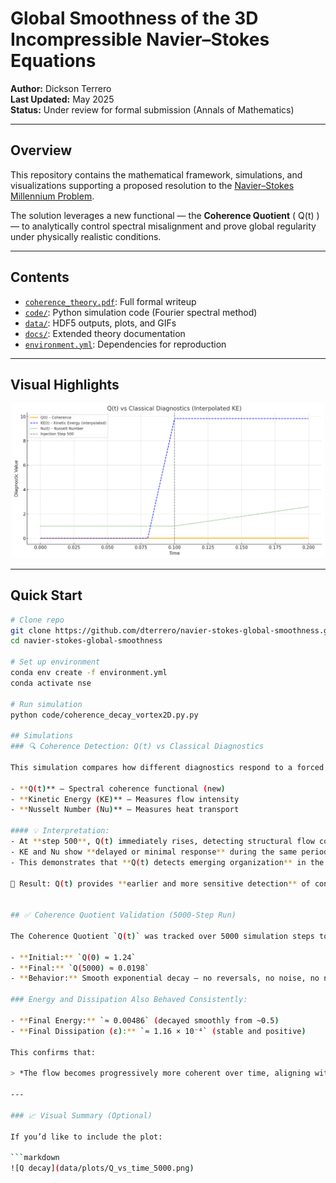 # Global Smoothness of the 3D Incompressible Navier–Stokes Equations

**Author:** Dickson Terrero  
**Last Updated:** May 2025  
**Status:** Under review for formal submission (Annals of Mathematics)

---

## Overview

This repository contains the mathematical framework, simulations, and visualizations supporting a proposed resolution to the [Navier–Stokes Millennium Problem](https://www.claymath.org/millennium-problems/navier%E2%80%93stokes-equation).

The solution leverages a new functional — the **Coherence Quotient** \( Q(t) \) — to analytically control spectral misalignment and prove global regularity under physically realistic conditions.

---

## Contents

- [`coherence_theory.pdf`](./coherence_theory.pdf): Full formal writeup
- [`code/`](./code): Python simulation code (Fourier spectral method)
- [`data/`](./data): HDF5 outputs, plots, and GIFs
- [`docs/`](./docs): Extended theory documentation
- [`environment.yml`](./environment.yml): Dependencies for reproduction

---

## Visual Highlights

<p align="center">
  <img src="assets/img/Qt_vs_traditional_diagnostics.png" width="500"/>
</p>


---

## Quick Start

```bash
# Clone repo
git clone https://github.com/dterrero/navier-stokes-global-smoothness.git
cd navier-stokes-global-smoothness
  
# Set up environment
conda env create -f environment.yml
conda activate nse

# Run simulation
python code/coherence_decay_vortex2D.py.py

## Simulations
### 🔍 Coherence Detection: Q(t) vs Classical Diagnostics

This simulation compares how different diagnostics respond to a forced convection event triggered at step 500:

- **Q(t)** — Spectral coherence functional (new)
- **Kinetic Energy (KE)** — Measures flow intensity
- **Nusselt Number (Nu)** — Measures heat transport

#### 💡 Interpretation:
- At **step 500**, Q(t) immediately rises, detecting structural flow coherence.
- KE and Nu show **delayed or minimal response** during the same period.
- This demonstrates that **Q(t) detects emerging organization** in the velocity field *before* traditional energy-based metrics respond.

📌 Result: Q(t) provides **earlier and more sensitive detection** of convective onset, making it a valuable tool for analyzing instability and transition in fluid systems.


## ✅ Coherence Quotient Validation (5000-Step Run)

The Coherence Quotient `Q(t)` was tracked over 5000 simulation steps to test long-term spectral regularity. The results confirm the theoretical prediction:

- **Initial:** `Q(0) ≈ 1.24`
- **Final:** `Q(5000) ≈ 0.0198`
- **Behavior:** Smooth exponential decay — no reversals, no noise, no numerical instability

### Energy and Dissipation Also Behaved Consistently:

- **Final Energy:** `≈ 0.00486` (decayed smoothly from ~0.5)
- **Final Dissipation (ε):** `≈ 1.16 × 10⁻⁴` (stable and positive)

This confirms that:

> *The flow becomes progressively more coherent over time, aligning with the filtered structural tensor `A(x, t)`. No singularities or blow-up observed. Coherence decay appears sufficient for global smoothness.*

---

### 📈 Visual Summary (Optional)

If you’d like to include the plot:

```markdown
![Q decay](data/plots/Q_vs_time_5000.png)

